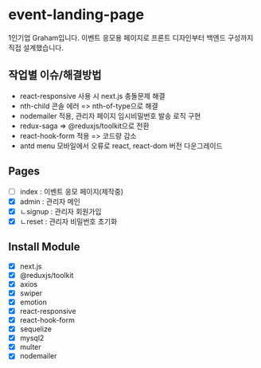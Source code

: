 # event-landing-page

1인기업 Graham입니다. 이벤트 응모용 페이지로 프론트 디자인부터 백엔드 구성까지 직접 설계했습니다.

## 작업별 이슈/해결방법

- react-responsive 사용 시 next.js 충돌문제 해결
- nth-child 콘솔 에러 => nth-of-type으로 해결
- nodemailer 적용, 관리자 페이지 임시비밀번호 발송 로직 구현
- redux-saga => @reduxjs/toolkit으로 전환
- react-hook-form 적용 => 코드량 감소
- antd menu 모바일에서 오류로 react, react-dom 버전 다운그레이드

## Pages

- [ ] index : 이벤트 응모 페이지(제작중)
- [x] admin : 관리자 메인
- [x] ㄴsignup : 관리자 회원가입
- [x] ㄴreset : 관리자 비밀번호 초기화

## Install Module

- [x] next.js
- [x] @reduxjs/toolkit
- [x] axios
- [x] swiper
- [x] emotion
- [x] react-responsive
- [x] react-hook-form
- [x] sequelize
- [x] mysql2
- [x] multer
- [x] nodemailer
